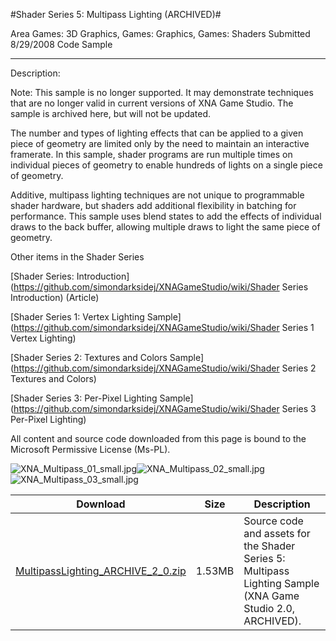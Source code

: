 #Shader Series 5: Multipass Lighting (ARCHIVED)#

Area
Games: 3D Graphics, Games: Graphics, Games: Shaders
Submitted
8/29/2008
Code Sample

---

Description:

Note: This sample is no longer supported. It may demonstrate techniques that are no longer valid in current versions of XNA Game Studio. The sample is archived here, but will not be updated.

The number and types of lighting effects that can be applied to a given piece of geometry are limited only by the need to maintain an interactive framerate. In this sample, shader programs are run multiple times on individual pieces of geometry to enable hundreds of lights on a single piece of geometry.

Additive, multipass lighting techniques are not unique to programmable shader hardware, but shaders add additional flexibility in batching for performance. This sample uses blend states to add the effects of individual draws to the back buffer, allowing multiple draws to light the same piece of geometry.

Other items in the Shader Series

[Shader Series: Introduction](https://github.com/simondarksidej/XNAGameStudio/wiki/Shader Series Introduction) (Article)

[Shader Series 1: Vertex Lighting Sample](https://github.com/simondarksidej/XNAGameStudio/wiki/Shader Series 1 Vertex Lighting)

[Shader Series 2: Textures and Colors Sample](https://github.com/simondarksidej/XNAGameStudio/wiki/Shader Series 2 Textures and Colors)

[Shader Series 3: Per-Pixel Lighting Sample](https://github.com/simondarksidej/XNAGameStudio/wiki/Shader Series 3 Per-Pixel Lighting)


All content and source code downloaded from this page is bound to the Microsoft Permissive License (Ms-PL).

![XNA_Multipass_01_small.jpg](https://github.com/simondarksidej/XNAGameStudio/blob/master/Images/XNA_Multipass_01_small.jpg)![XNA_Multipass_02_small.jpg](https://github.com/simondarksidej/XNAGameStudio/blob/master/Images/XNA_Multipass_02_small.jpg)![XNA_Multipass_03_small.jpg](https://github.com/simondarksidej/XNAGameStudio/blob/master/Images/XNA_Multipass_03_small.jpg)

	
	
Download | Size | Description
---|---|---|
[MultipassLighting_ARCHIVE_2_0.zip](https://github.com/simondarksidej/XNAGameStudio/blob/master/Samples/MultipassLighting_ARCHIVE_2_0.zip?raw=true) | 1.53MB | Source code and assets for the Shader Series 5: Multipass Lighting Sample (XNA Game Studio 2.0, ARCHIVED). 